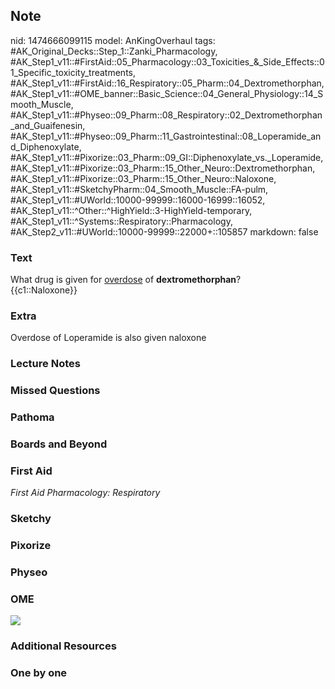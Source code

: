 ## Note
nid: 1474666099115
model: AnKingOverhaul
tags: #AK_Original_Decks::Step_1::Zanki_Pharmacology, #AK_Step1_v11::#FirstAid::05_Pharmacology::03_Toxicities_&_Side_Effects::01_Specific_toxicity_treatments, #AK_Step1_v11::#FirstAid::16_Respiratory::05_Pharm::04_Dextromethorphan, #AK_Step1_v11::#OME_banner::Basic_Science::04_General_Physiology::14_Smooth_Muscle, #AK_Step1_v11::#Physeo::09_Pharm::08_Respiratory::02_Dextromethorphan_and_Guaifenesin, #AK_Step1_v11::#Physeo::09_Pharm::11_Gastrointestinal::08_Loperamide_and_Diphenoxylate, #AK_Step1_v11::#Pixorize::03_Pharm::09_GI::Diphenoxylate_vs._Loperamide, #AK_Step1_v11::#Pixorize::03_Pharm::15_Other_Neuro::Dextromethorphan, #AK_Step1_v11::#Pixorize::03_Pharm::15_Other_Neuro::Naloxone, #AK_Step1_v11::#SketchyPharm::04_Smooth_Muscle::FA-pulm, #AK_Step1_v11::#UWorld::10000-99999::16000-16999::16052, #AK_Step1_v11::^Other::^HighYield::3-HighYield-temporary, #AK_Step1_v11::^Systems::Respiratory::Pharmacology, #AK_Step2_v11::#UWorld::10000-99999::22000+::105857
markdown: false

### Text
<div>
  What drug is given for <u>overdose</u> of
  <b>dextromethorphan</b>?
</div>
<div>
  {{c1::Naloxone}}
</div>

### Extra
<div>
  Overdose of Loperamide is also given naloxone
</div>

### Lecture Notes


### Missed Questions


### Pathoma


### Boards and Beyond


### First Aid
<div>
  <i>First Aid Pharmacology: Respiratory</i>
</div>

### Sketchy


### Pixorize


### Physeo


### OME
<div class="ome-widget">
  <a href=
  "https://onlinemeded.org/spa/general-physiology/smooth-muscle/acquire?ref=anki">
  <img src="_OME_AnkiFlashcards_Lesson_4.png"></a>
</div>

### Additional Resources


### One by one

